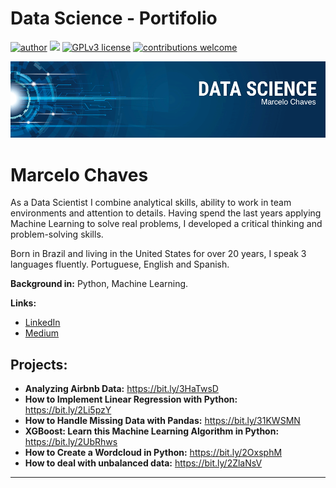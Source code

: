 # Data Science - Portifolio
[![author](https://img.shields.io/badge/author-MarceloChaves-red.svg)](https://www.linkedin.com/in/rafael-n-duarte/) [![](https://img.shields.io/badge/python-3.7+-blue.svg)](https://www.python.org/downloads/release/python-365/) [![GPLv3 license](https://img.shields.io/badge/License-GPLv3-blue.svg)](http://perso.crans.org/besson/LICENSE.html) [![contributions welcome](https://img.shields.io/badge/contributions-welcome-brightgreen.svg?style=flat)](https://github.com/rafaelnduarte/portfolio/issues)

<p align="center">
  <img src="banner.png" >
</p>

# Marcelo Chaves

As a Data Scientist I combine analytical skills, ability to work in team environments and attention to details. Having spend the last years applying Machine Learning to solve real problems, I developed a critical thinking and problem-solving skills.

Born in Brazil and living in the United States for over 20 years, I speak 3 languages fluently. Portuguese, English and Spanish.

**Background in:** Python, Machine Learning.

**Links:**
* [LinkedIn](https://www.linkedin.com/in/marcelo-chaves-9a5920261/)
* [Medium](https://medium.com/@marcelochavesoficial)


## Projects:

* **Analyzing Airbnb Data:** https://bit.ly/3HaTwsD
* **How to Implement Linear Regression with Python:** https://bit.ly/2Li5pzY
* **How to Handle Missing Data with Pandas:** https://bit.ly/31KWSMN
* **XGBoost: Learn this Machine Learning Algorithm in Python:** https://bit.ly/2UbRhws
* **How to Create a Wordcloud in Python:** https://bit.ly/2OxsphM
* **How to deal with unbalanced data:** https://bit.ly/2ZlaNsV

---
